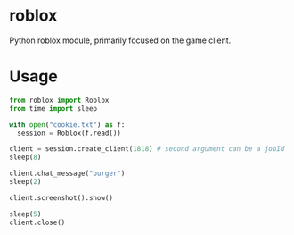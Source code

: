 # roblox
Python roblox module, primarily focused on the game client.

# Usage
```python
from roblox import Roblox
from time import sleep

with open("cookie.txt") as f:
  session = Roblox(f.read())

client = session.create_client(1818) # second argument can be a jobId
sleep(8)

client.chat_message("burger")
sleep(2)

client.screenshot().show()

sleep(5)
client.close()
```
